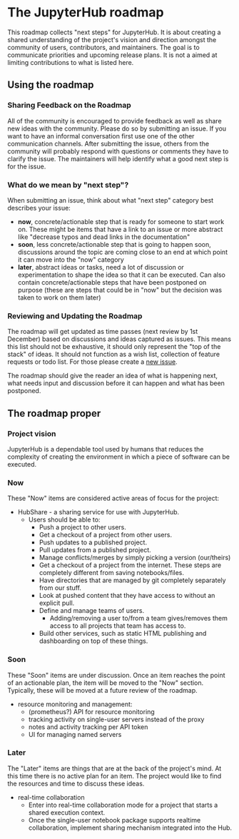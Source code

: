# The JupyterHub roadmap

This roadmap collects "next steps" for JupyterHub. It is about creating a
shared understanding of the project's vision and direction amongst
the community of users, contributors, and maintainers.
The goal is to communicate priorities and upcoming release plans.
It is not a aimed at limiting contributions to what is listed here.


## Using the roadmap
### Sharing Feedback on the Roadmap

All of the community is encouraged to provide feedback as well as share new
ideas with the community. Please do so by submitting an issue. If you want to
have an informal conversation first use one of the other communication channels.
After submitting the issue, others from the community will probably
respond with questions or comments they have to clarify the issue. The
maintainers will help identify what a good next step is for the issue.

### What do we mean by "next step"?

When submitting an issue, think about what "next step" category best describes
your issue:

* **now**, concrete/actionable step that is ready for someone to start work on.
These might be items that have a link to an issue or more abstract like
"decrease typos and dead links in the documentation"
* **soon**, less concrete/actionable step that is going to happen soon,
discussions around the topic are coming close to an end at which point it can
move into the "now" category
* **later**, abstract ideas or tasks, need a lot of discussion or
experimentation to shape the idea so that it can be executed. Can also
contain concrete/actionable steps that have been postponed on purpose
(these are steps that could be in "now" but the decision was taken to work on
them later)

### Reviewing and Updating the Roadmap

The roadmap will get updated as time passes (next review by 1st December) based
on discussions and ideas captured as issues.
This means this list should not be exhaustive, it should only represent
the "top of the stack" of ideas. It should
not function as a wish list, collection of feature requests or todo list.
For those please create a
[new issue](https://github.com/jupyterhub/jupyterhub/issues/new).

The roadmap should give the reader an idea of what is happening next, what needs
input and discussion before it can happen and what has been postponed.


## The roadmap proper
### Project vision

JupyterHub is a dependable tool used by humans that reduces the complexity of
creating the environment in which a piece of software can be executed.

### Now

These "Now" items are considered active areas of focus for the project:

* HubShare - a sharing service for use with JupyterHub.
    * Users should be able to:
        - Push a project to other users.
        - Get a checkout of a project from other users.
        - Push updates to a published project.
        - Pull updates from a published project.
        - Manage conflicts/merges by simply picking a version (our/theirs)
        - Get a checkout of a project from the internet. These steps are completely different from saving notebooks/files.
        - Have directories that are managed by git completely separately from our stuff.
        - Look at pushed content that they have access to without an explicit pull.
        - Define and manage teams of users.
            - Adding/removing a user to/from a team gives/removes them access to all projects that team has access to.
        - Build other services, such as static HTML publishing and dashboarding on top of these things.


### Soon

These "Soon" items are under discussion. Once an item reaches the point of an
actionable plan, the item will be moved to the "Now" section. Typically,
these will be moved at a future review of the roadmap.

* resource monitoring and management:
    - (prometheus?) API for resource monitoring
    - tracking activity on single-user servers instead of the proxy
    - notes and activity tracking per API token
    - UI for managing named servers


### Later

The "Later" items are things that are at the back of the project's mind. At this
time there is no active plan for an item. The project would like to find the
resources and time to discuss these ideas.

- real-time collaboration
    - Enter into real-time collaboration mode for a project that starts a shared execution context.
    - Once the single-user notebook package supports realtime collaboration,
      implement sharing mechanism integrated into the Hub.